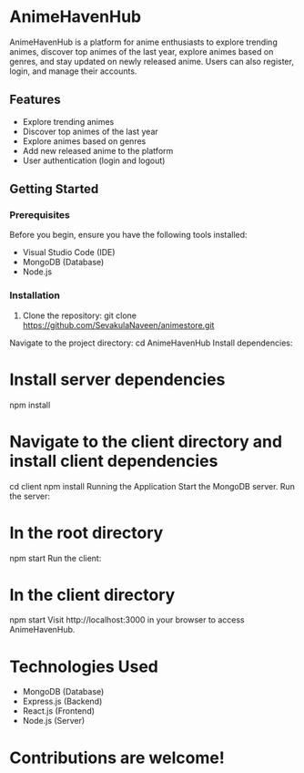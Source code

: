 # AnimeHavenHub
AnimeHavenHub is a platform for anime enthusiasts to explore trending animes, discover top animes of the last year, explore animes based on genres, and stay updated on newly released anime. Users can also register, login, and manage their accounts.
## Features
- Explore trending animes
- Discover top animes of the last year
- Explore animes based on genres
- Add new released anime to the platform
- User authentication (login and logout)

## Getting Started
### Prerequisites
Before you begin, ensure you have the following tools installed:
- Visual Studio Code (IDE)
- MongoDB (Database)
- Node.js 

### Installation
1. Clone the repository:
git clone https://github.com/SevakulaNaveen/animestore.git

Navigate to the project directory:
cd AnimeHavenHub
Install dependencies:

# Install server dependencies
npm install

# Navigate to the client directory and install client dependencies
cd client
npm install
Running the Application
Start the MongoDB server.
Run the server:

# In the root directory
npm start
Run the client:

# In the client directory
npm start
Visit http://localhost:3000 in your browser to access AnimeHavenHub.

# Technologies Used
- MongoDB (Database)
- Express.js (Backend)
- React.js (Frontend)
- Node.js (Server)

# Contributions are welcome!
